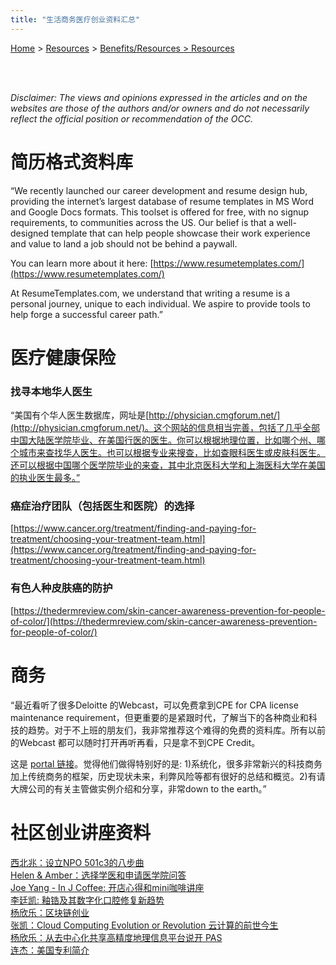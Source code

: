 ```yaml
---
title: "生活商务医疗创业资料汇总"
---
```


[Home](https://pdxchinese.org/) > [Resources](https://pdxchinese.org/resources/) > [Benefits/Resources > Resources](https://pdxchinese.org/resources/benefits/resources/)

<br>
<br>

*Disclaimer: The views and opinions expressed in the articles and on the websites are those of the authors and/or owners and do not necessarily reflect the official position or recommendation of the OCC.*

# 简历格式资料库

“We recently launched our career development and resume design hub, providing the internet’s largest database of resume templates in MS Word and Google Docs formats. This toolset is offered for free, with no signup requirements, to communities across the US. Our belief is that a well-designed template that can help people showcase their work experience and value to land a job should not be behind a paywall.

You can learn more about it here:	[https://www.resumetemplates.com/](https://www.resumetemplates.com/)

At ResumeTemplates.com, we understand that writing a resume is a personal journey, unique to each individual. We aspire to provide tools to help forge a successful career path.”


# 医疗健康保险

### 找寻本地华人医生

“美国有个华人医生数据库，网址是[http://physician.cmgforum.net/](http://physician.cmgforum.net/)。这个网站的信息相当完善，包括了几乎全部中国大陆医学院毕业、在美国行医的医生。你可以根据地理位置，比如哪个州、哪个城市来查找华人医生。也可以根据专业来搜查，比如查眼科医生或皮肤科医生。还可以根据中国哪个医学院毕业的来查，其中北京医科大学和上海医科大学在美国的执业医生最多。”

### 癌症治疗团队（包括医生和医院）的选择

[https://www.cancer.org/treatment/finding-and-paying-for-treatment/choosing-your-treatment-team.html](https://www.cancer.org/treatment/finding-and-paying-for-treatment/choosing-your-treatment-team.html)

### 有色人种皮肤癌的防护

[https://thedermreview.com/skin-cancer-awareness-prevention-for-people-of-color/](https://thedermreview.com/skin-cancer-awareness-prevention-for-people-of-color/)

# 商务

“最近看听了很多Deloitte 的Webcast，可以免费拿到CPE for CPA license maintenance requirement，但更重要的是紧跟时代，了解当下的各种商业和科技的趋势。对于不上班的朋友们，我非常推荐这个难得的免费的资料库。所有以前的Webcast 都可以随时打开再听再看，只是拿不到CPE Credit。

这是 [portal 链接](https://www2.deloitte.com/us/en/pages/dbriefs-webcasts/topics/upcoming-webcasts.html)。觉得他们做得特别好的是: 1)系统化，很多非常新兴的科技商务加上传统商务的框架，历史现状未来，利弊风险等都有很好的总结和概览。2)有请大牌公司的有关主管做实例介绍和分享，非常down to the earth。”

# 社区创业讲座资料

[西北兆：设立NPO 501c3的八步曲](https://drive.google.com/file/d/1F5pXE9Ml0s2EY1s2_lgn2_IfSTszVgOO/view?usp=sharing)  
[Helen & Amber：选择学医和申请医学院问答](https://drive.google.com/file/d/1287E0DHkT-0keeEOzECpNPpaGWaQL3Km/view?usp=sharing)  
[Joe Yang - In J Coffee: 开店心得和mini咖啡讲座](/assets/pdf/joe_talk_01152019.pdf)  
[李廷凯: 釉锆及其数字化口腔修复新趋势](/assets/pdf/litingkai_talk_01152019.pdf)  
[杨欣乐：区块链创业](/assets/pdf/xinle_blockchain.pdf)  
[张凯：Cloud Computing Evolution or Revolution 云计算的前世今生](http://bit.ly/2Zxcd3o)  
[杨欣乐：从去中心化共享高精度地理信息平台说开 PAS](/assets/pdf/pas_intro.pdf)  
[连杰：美国专利简介](/assets/pdf/patent_law_2019.pdf)  
